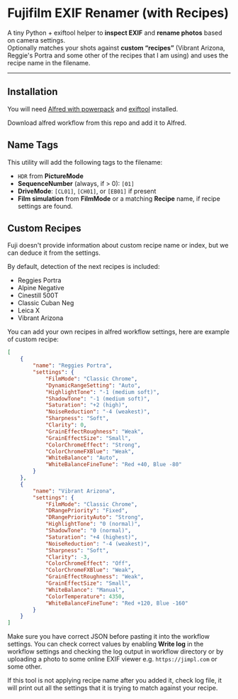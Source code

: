 # Fujifilm EXIF Renamer (with Recipes)

A tiny Python + exiftool helper to **inspect EXIF** and **rename photos** based on camera settings.  
Optionally matches your shots against **custom “recipes”** (Vibrant Arizona, Reggie's Portra and some other of the recipes that I am using) and uses the recipe name in the filename.

---

## Installation

You will need [Alfred with powerpack](https://www.alfredapp.com/powerpack/) and [exiftool](https://formulae.brew.sh/formula/exiftool) installed.

Download alfred workflow from this repo and add it to Alfred.

## Name Tags

This utility will add the following tags to the filename:

- `HDR` from **PictureMode**
- **SequenceNumber** (always, if > 0): `[01]`
- **DriveMode**: `[CL01]`, `[CH01]`, or `[EB01]` if present 
- **Film simulation** from **FilmMode** or a matching **Recipe** name, if recipe settings are found.

## Custom Recipes

Fuji doesn't provide information about custom recipe name or index, but we can deduce it from the settings.

By default, detection of the next recipes is included:
- Reggies Portra
- Alpine Negative
- Cinestill 500T
- Classic Cuban Neg
- Leica X
- Vibrant Arizona

You can add your own recipes in alfred workflow settings, here are example of custom recipe:

```json
[
    {
        "name": "Reggies Portra",
        "settings": {
            "FilmMode": "Classic Chrome",
            "DynamicRangeSetting": "Auto",
            "HighlightTone": "-1 (medium soft)",
            "ShadowTone": "-1 (medium soft)",
            "Saturation": "+2 (high)",
            "NoiseReduction": "-4 (weakest)",
            "Sharpness": "Soft",
            "Clarity": 0,
            "GrainEffectRoughness": "Weak",
            "GrainEffectSize": "Small",
            "ColorChromeEffect": "Strong",
            "ColorChromeFXBlue": "Weak",
            "WhiteBalance": "Auto",
            "WhiteBalanceFineTune": "Red +40, Blue -80"
        }
    },
    {
        "name": "Vibrant Arizona",
        "settings": {
            "FilmMode": "Classic Chrome",
            "DRangePriority": "Fixed",
            "DRangePriorityAuto": "Strong",
            "HighlightTone": "0 (normal)",
            "ShadowTone": "0 (normal)",
            "Saturation": "+4 (highest)",
            "NoiseReduction": "-4 (weakest)",
            "Sharpness": "Soft",
            "Clarity": -3,
            "ColorChromeEffect": "Off",
            "ColorChromeFXBlue": "Weak",
            "GrainEffectRoughness": "Weak",
            "GrainEffectSize": "Small",
            "WhiteBalance": "Manual",
            "ColorTemperature": 4350,
            "WhiteBalanceFineTune": "Red +120, Blue -160"
        }
    }
]
```

Make sure you have correct JSON before pasting it into the workflow settings. You can check correct values by enabling **Write log** in the workflow settings and checking the log output in workflow directory or by uploading a photo to some online EXIF viewer e.g. `https://jimpl.com` or some other.

If this tool is not applying recipe name after you added it, check log file, it will print out all the settings that it is trying to match against your recipe.
